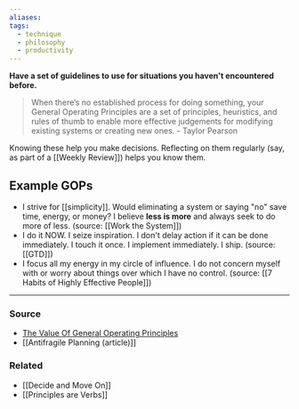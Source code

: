```yaml
---
aliases: 
tags:
  - technique
  - philosophy
  - productivity
---
```

**Have a set of guidelines to use for situations you haven't encountered before.**

> When there’s no established process for doing something, your General Operating Principles are a set of principles, heuristics, and rules of thumb to enable more effective judgements for modifying existing systems or creating new ones. - Taylor Pearson
> 

Knowing these help you make decisions. Reflecting on them regularly (say, as part of a [[Weekly Review]]) helps you know them.

## Example GOPs

- I strive for [[simplicity]]. Would eliminating a system or saying "no" save time, energy, or money? I believe **less is more** and always seek to do more of less. (source: [[Work the System]])
- I do it NOW. I seize inspiration. I don't delay action if it can be done immediately. I touch it once. I implement immediately. I ship. (source: [[GTD]])
- I focus all my energy in my circle of influence. I do not concern myself with or worry about things over which I have no control. (source: [[7 Habits of Highly Effective People]])

---

### Source
- [The Value Of General Operating Principles](https://taylorpearson.me/principles/)
- [[Antifragile Planning (article)]]

### Related
- [[Decide and Move On]] 
- [[Principles are Verbs]] 
